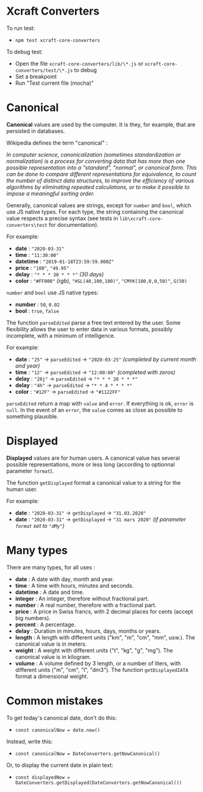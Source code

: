 # Xcraft Converters

To run test:

- `npm test xcraft-core-converters`

To debug test:

- Open the file `xcraft-core-converters/lib/\*.js` or `xcraft-core-converters/test/\*.js` to debug
- Set a breakpoint
- Run "Test current file (mocha)"

# Canonical

**Canonical** values are used by the computer. It is they, for example, that are persisted in databases.

Wikipedia defines the term "canonical" :

_In computer science, canonicalization (sometimes standardization or normalization) is a process for converting data that has more than one possible representation into a "standard", "normal", or canonical form. This can be done to compare different representations for equivalence, to count the number of distinct data structures, to improve the efficiency of various algorithms by eliminating repeated calculations, or to make it possible to impose a meaningful sorting order._

Generally, canonical values are strings, except for `number` and `bool`, which use JS native types.
For each type, the string containing the canonical value respects a precise syntax (see tests in `lib\xcraft-core-converters\test` for documentation).

For example:

- **date** : `"2020-03-31"`
- **time** : `"11:30:00"`
- **datetime** : `"2019-01-18T23:59:59.000Z"`
- **price** : `"100"`, `"49.95"`
- **delay** : `"* * * 30 * * *"` _(30 days)_
- **color** : `"#FF000"` _(rgb)_, `"HSL(40,100,100)"`, `"CMYK(100,0,0,50)"`, `G(50)`

`number` and `bool` use JS native types:

- **number** : `50`, `0.02`
- **bool** : `true`, `false`

The function `parseEdited` parse a free text entered by the user. Some flexibility allows the user to enter data in various formats, possibly incomplete, with a minimum of intelligence.

For example:

- **date** : `"25"` → `parseEdited` → `"2020-03-25"` _(completed by current month and year)_
- **time** : `"12"` → `parseEdited` → `"12:00:00"` _(completed with zeros)_
- **delay** : `"20j"` → `parseEdited` → `"* * * 20 * * *"`
- **delay** : `"4h"` → `parseEdited` → `"* * 4 * * * *"`
- **color** : `"#12F"` → `parseEdited` → `"#1122FF"`

`parseEdited` return a map with `value` and `error`. If everything is ok, `error` is `null`. In the event of an `error`, the `value` comes as close as possible to something plausible.

# Displayed

**Displayed** values are for human users. A canonical value has several possible representations, more or less long (according to optionnal parameter `format`).

The function `getDisplayed` format a canonical value to a string for the human user.

For example:

- **date** : `"2020-03-31"` → `getDisplayed` → `"31.03.2020"`
- **date** : `"2020-03-31"` → `getDisplayed` → `"31 mars 2020"` _(if parameter `format` set to `"dMy"`)_

# Many types

There are many types, for all uses :

- **date** : A date with day, month and year.
- **time** : A time with hours, minutes and seconds.
- **datetime** : A date and time.
- **integer** : An integer, therefore without fractional part.
- **number** : A real number, therefore with a fractional part.
- **price** : A price in Swiss francs, with 2 decimal places for cents (accept big numbers).
- **percent** : A percentage.
- **delay** : Duration in minutes, hours, days, months or years.
- **length** : A length with different units ("km", "m", "cm", "mm", usw.). The canonical value is in meters.
- **weight** : A weight with different units ("t", "kg", "g", "mg"). The canonical value is in kilogram.
- **volume** : A volume defined by 3 length, or a number of liters, with different units ("m", "cm", "l", "dm3"). The function `getDisplayedIATA` format a dimensional weight.

# Common mistakes

To get today's canonical date, don't do this:

- `const canonicalNow = date.now()`

Instead, write this:

- `const canonicalNow = DateConverters.getNowCanonical()`

Or, to display the current date in plain text:

- `const displayedNow = DateConverters.getDisplayed(DateConverters.getNowCanonical())`
